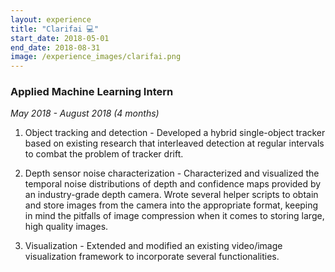 ```yaml
---
layout: experience
title: "Clarifai 💻"
start_date: 2018-05-01
end_date: 2018-08-31
image: /experience_images/clarifai.png
---
```


### Applied Machine Learning Intern
*May 2018 - August 2018 (4 months)*

1. Object tracking and detection - Developed a hybrid single-object tracker based on existing research that interleaved detection at regular intervals to combat the problem of tracker drift.

2. Depth sensor noise characterization - Characterized and visualized the temporal noise distributions of depth and confidence maps provided by an industry-grade depth camera. Wrote several helper scripts to obtain and store images from the camera into the appropriate format, keeping in mind the pitfalls of image compression when it comes to storing large, high quality images.

3. Visualization - Extended and modified an existing video/image visualization framework to incorporate several functionalities.
